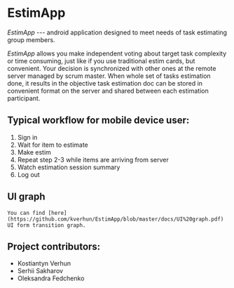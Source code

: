 # EstimApp

_EstimApp_ --- android application designed to meet needs of task estimating group members.

_EstimApp_ allows you make independent voting about target task complexity or time consuming, just like if you use traditional estim cards, but convenient.
Your decision is synchronized with other ones at the remote server managed by scrum master.
When whole set of tasks estimation done, it results in the objective task estimation doc can be stored in convenient format on the server and shared between each estimation participant.

## Typical workflow for mobile device user:
  1. Sign in
  2. Wait for item to estimate
  3. Make estim
  4. Repeat step 2-3 while items are arriving from server
  5. Watch estimation session summary
  6. Log out

## UI graph
	You can find [here](https://github.com/kverhun/EstimApp/blob/master/docs/UI%20graph.pdf) UI form transition graph.

## Project contributors:
  - Kostiantyn Verhun
  - Serhii Sakharov
  - Oleksandra Fedchenko